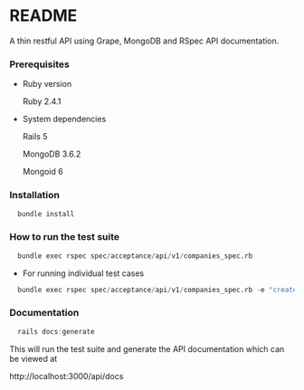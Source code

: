 # README

A thin restful API using Grape, MongoDB and RSpec API documentation.

### Prerequisites

* Ruby version

  Ruby 2.4.1

* System dependencies
  
  Rails 5

  MongoDB 3.6.2

  Mongoid 6


### Installation

```r
  bundle install
```


### How to run the test suite

```r  
  bundle exec rspec spec/acceptance/api/v1/companies_spec.rb
```

 * For running individual test cases

```r  
  bundle exec rspec spec/acceptance/api/v1/companies_spec.rb -e "create a company"
```

### Documentation

```r
  rails docs:generate
```

This will run the test suite and generate the API documentation which can be viewed at 

http://localhost:3000/api/docs
